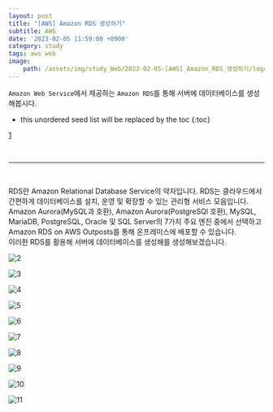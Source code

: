 ```yaml
---
layout: post
title: "[AWS] Amazon RDS 생성하기"
subtitle: AWS
date: '2023-02-05 11:59:00 +0900'
category: study
tags: aws web
image:
    path: /assets/img/study_Web/2023-02-05-[AWS]_Amazon_RDS_생성하기/logo.png
---
```


`Amazon Web Service`에서 제공하는 `Amazon RDS`를 통해 서버에 데이터베이스를 생성해봅시다.

<!--more-->

* this unordered seed list will be replaced by the toc
{:toc}

[1](/assets/img/study_Web/2023-02-05-[AWS]_Amazon_RDS_생성하기/logo.png)


<br>
<hr/>
<br>

RDS란 Amazon Relational Database Service의 약자입니다. RDS는 클라우드에서 간편하게 데이터베이스를 설치, 운영 및 확장할 수 있는 관리형 서비스 모음입니다. <br> Amazon Aurora(MySQL과 호환), Amazon Aurora(PostgreSQl 호환), MySQL, MariaDB, PostgreSQL, Oracle 및 SQL Server의 7가지 주요 엔진 중에서 선택하고 Amazon RDS on AWS Outposts를 통해 온프레미스에 배포할 수 있습니다.<br>
이러한 RDS를 활용해 서버에 데이터베이스를 생성해를 생성해보겠습니다.

![2](/assets/img/study_Web/2023-02-05_[Spring]_Spring_boot로_프로젝트_생성하기/1.PNG)<br>

![3](/assets/img/study_Web/2023-02-05_[Spring]_Spring_boot로_프로젝트_생성하기/2.PNG)<br>

![4](/assets/img/study_Web/2023-02-05_[Spring]_Spring_boot로_프로젝트_생성하기/3.PNG)<br>

![5](/assets/img/study_Web/2023-02-05_[Spring]_Spring_boot로_프로젝트_생성하기/4.PNG)<br>

![6](/assets/img/study_Web/2023-02-05_[Spring]_Spring_boot로_프로젝트_생성하기/5.PNG)<br>

![7](/assets/img/study_Web/2023-02-05_[Spring]_Spring_boot로_프로젝트_생성하기/6.PNG)<br>

![8](/assets/img/study_Web/2023-02-05_[Spring]_Spring_boot로_프로젝트_생성하기/7.PNG)<br>

![9](/assets/img/study_Web/2023-02-05_[Spring]_Spring_boot로_프로젝트_생성하기/8.PNG)<br>

![10](/assets/img/study_Web/2023-02-05_[Spring]_Spring_boot로_프로젝트_생성하기/9.PNG)<br>

![11](/assets/img/study_Web/2023-02-05_[Spring]_Spring_boot로_프로젝트_생성하기/10.PNG)<br>